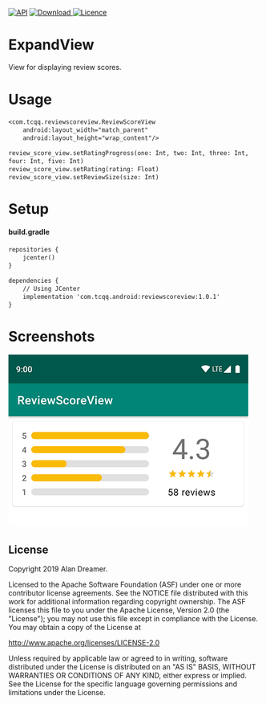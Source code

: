 [![API](https://img.shields.io/badge/API-17%2B-brightgreen.svg?style=flat)](https://android-arsenal.com/api?level=17)
[ ![Download](https://api.bintray.com/packages/tcqq/android/reviewscoreview/images/download.svg) ](https://bintray.com/tcqq/android/reviewscoreview/_latestVersion)
[![Licence](https://img.shields.io/badge/Licence-Apache2-blue.svg)](http://www.apache.org/licenses/LICENSE-2.0)

# ExpandView

View for displaying review scores.

# Usage
``` 
<com.tcqq.reviewscoreview.ReviewScoreView
    android:layout_width="match_parent"
    android:layout_height="wrap_content"/>
``` 

``` 
review_score_view.setRatingProgress(one: Int, two: Int, three: Int, four: Int, five: Int)
review_score_view.setRating(rating: Float)
review_score_view.setReviewSize(size: Int)
``` 

# Setup
#### build.gradle
```
repositories {
    jcenter()
}
```
```
dependencies {
    // Using JCenter
    implementation 'com.tcqq.android:reviewscoreview:1.0.1'
}
```

# Screenshots

![Screenshot](/screenshots/screenshot_1.png)

License
-------

Copyright 2019 Alan Dreamer.

Licensed to the Apache Software Foundation (ASF) under one or more contributor
license agreements.  See the NOTICE file distributed with this work for
additional information regarding copyright ownership.  The ASF licenses this
file to you under the Apache License, Version 2.0 (the "License"); you may not
use this file except in compliance with the License.  You may obtain a copy of
the License at

  http://www.apache.org/licenses/LICENSE-2.0

Unless required by applicable law or agreed to in writing, software
distributed under the License is distributed on an "AS IS" BASIS, WITHOUT
WARRANTIES OR CONDITIONS OF ANY KIND, either express or implied.  See the
License for the specific language governing permissions and limitations under
the License.
